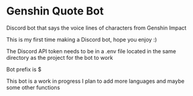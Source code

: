 # Genshin Quote Bot
Discord bot that says the voice lines of characters from Genshin Impact  
  
This is my first time making a Discord bot, hope you enjoy :)

The Discord API token needs to be in a .env file located in the same directory as the project for the bot to work
 
Bot prefix is $
  
This bot is a work in progress
I plan to add more languages and maybe some other functions
